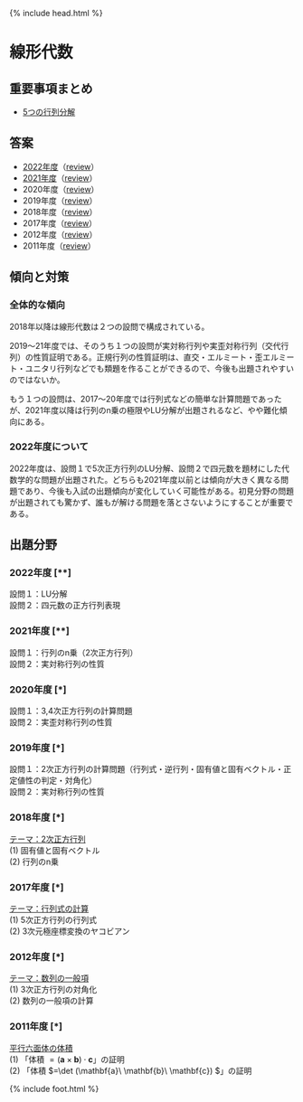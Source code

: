 {% include head.html %}

# 線形代数

## 重要事項まとめ
- [5つの行列分解](keynotes/decomposition.md)

## 答案
- [2022年度](https://acrobat.adobe.com/link/track?uri=urn:aaid:scds:US:cbc88a68-74de-4312-a9c9-f55f547c3861)（[review](review2022.md)）  
- [2021年度](https://acrobat.adobe.com/link/track?uri=urn:aaid:scds:US:1c514797-adab-462c-b5e7-fe3dfb086cec)（[review](review2021.md)）
- 2020年度（[review](review2020.md)）
- 2019年度（[review](review2019.md)）
- 2018年度（[review](review2018.md)）
- 2017年度（[review](review2017.md)）
- 2012年度（[review](review2012.md)）
- 2011年度（[review](review2011.md)）

## 傾向と対策
### 全体的な傾向
2018年以降は線形代数は２つの設問で構成されている。

2019〜21年度では、そのうち１つの設問が実対称行列や実歪対称行列（交代行列）の性質証明である。正規行列の性質証明は、直交・エルミート・歪エルミート・ユニタリ行列などでも類題を作ることができるので、今後も出題されやすいのではないか。

もう１つの設問は、2017〜20年度では行列式などの簡単な計算問題であったが、2021年度以降は行列のn乗の極限やLU分解が出題されるなど、やや難化傾向にある。

### 2022年度について
2022年度は、設問１で5次正方行列のLU分解、設問２で四元数を題材にした代数学的な問題が出題された。どちらも2021年度以前とは傾向が大きく異なる問題であり、今後も入試の出題傾向が変化していく可能性がある。初見分野の問題が出題されても驚かず、誰もが解ける問題を落とさないようにすることが重要である。

## 出題分野
### 2022年度 [\**]
設問１：LU分解  
設問２：四元数の正方行列表現  

### 2021年度 [\**]
設問１：行列のn乗（2次正方行列）  
設問２：実対称行列の性質

### 2020年度 [\*]
設問１：3,4次正方行列の計算問題  
設問２：実歪対称行列の性質

### 2019年度 [\*]
設問１：2次正方行列の計算問題（行列式・逆行列・固有値と固有ベクトル・正定値性の判定・対角化）  
設問２：実対称行列の性質

### 2018年度 [\*]
<u>テーマ：2次正方行列</u>  
(1) 固有値と固有ベクトル  
(2) 行列のn乗

### 2017年度 [\*]
<u>テーマ：行列式の計算</u>  
(1) 5次正方行列の行列式  
(2) 3次元極座標変換のヤコビアン

### 2012年度 [\*]
<u>テーマ：数列の一般項</u>  
(1) 3次正方行列の対角化  
(2) 数列の一般項の計算

### 2011年度 [\*]
<u>平行六面体の体積</u>  
(1) 「体積 $=(\mathbf{a}\times\mathbf{b})\cdot\mathbf{c}$」の証明  
(2) 「体積 $=\det (\mathbf{a}\ \mathbf{b}\ \mathbf{c}) $」の証明

{% include foot.html %}
